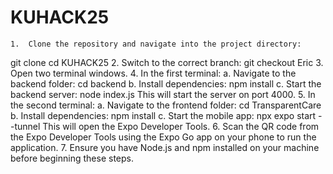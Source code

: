 # KUHACK25

	1.	Clone the repository and navigate into the project directory:
git clone <your-repo-url>
cd KUHACK25
	2.	Switch to the correct branch:
git checkout Eric
	3.	Open two terminal windows.
	4.	In the first terminal:
a. Navigate to the backend folder:
cd backend
b. Install dependencies:
npm install
c. Start the backend server:
node index.js
This will start the server on port 4000.
	5.	In the second terminal:
a. Navigate to the frontend folder:
cd TransparentCare
b. Install dependencies:
npm install
c. Start the mobile app:
npx expo start --tunnel
This will open the Expo Developer Tools.
	6.	Scan the QR code from the Expo Developer Tools using the Expo Go app on your phone to run the application.
	7.	Ensure you have Node.js and npm installed on your machine before beginning these steps.